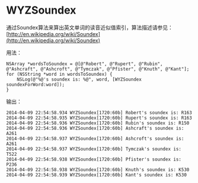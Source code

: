 WYZSoundex
==========

通过Soundex算法来算出英文单词的读音近似值索引，算法描述请参见：[http://en.wikipedia.org/wiki/Soundex](http://en.wikipedia.org/wiki/Soundex)

用法：

```objc
NSArray *wordsToSoundex = @[@"Robert", @"Rupert", @"Rubin", @"Ashcraft", @"Ashcroft", @"Tymczak", @"Pfister", @"Knuth", @"Kant"];
for (NSString *word in wordsToSoundex) {
    NSLog(@"%@'s soundex is: %@", word, [WYZSoundex soundexForWord:word]);
}
```

输出：

```
2014-04-09 22:54:58.934 WYZSoundex[1720:60b] Robert's soundex is: R163
2014-04-09 22:54:58.935 WYZSoundex[1720:60b] Rupert's soundex is: R163
2014-04-09 22:54:58.936 WYZSoundex[1720:60b] Rubin's soundex is: R150
2014-04-09 22:54:58.936 WYZSoundex[1720:60b] Ashcraft's soundex is: A261
2014-04-09 22:54:58.937 WYZSoundex[1720:60b] Ashcroft's soundex is: A261
2014-04-09 22:54:58.937 WYZSoundex[1720:60b] Tymczak's soundex is: T522
2014-04-09 22:54:58.938 WYZSoundex[1720:60b] Pfister's soundex is: P236
2014-04-09 22:54:58.938 WYZSoundex[1720:60b] Knuth's soundex is: K530
2014-04-09 22:54:58.939 WYZSoundex[1720:60b] Kant's soundex is: K530
```

